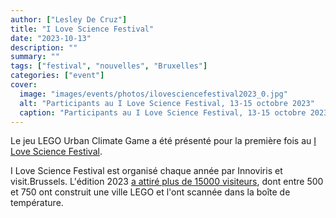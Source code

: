 ```yaml
---
author: ["Lesley De Cruz"]
title: "I Love Science Festival"
date: "2023-10-13"
description: ""
summary: ""
tags: ["festival", "nouvelles", "Bruxelles"]
categories: ["event"]
cover:
  image: "images/events/photos/ilovesciencefestival2023_0.jpg"
  alt: "Participants au I Love Science Festival, 13-15 octobre 2023"
  caption: "Participants au I Love Science Festival, 13-15 octobre 2023"
---
```


Le jeu LEGO Urban Climate Game a été présenté pour la première fois au [I Love Science Festival](https://www.ilovescience.brussels/nl/home).

I Love Science Festival est organisé chaque année par Innoviris et visit.Brussels. L'édition 2023 [a attiré plus de 15000 visiteurs](https://www.sudinfo.be/id558408/article/2022-10-16/le-festival-i-love-science-attire-15000-visiteurs-bruxelles), dont entre 500 et 750 ont construit une ville LEGO et l'ont scannée dans la boîte de température.
